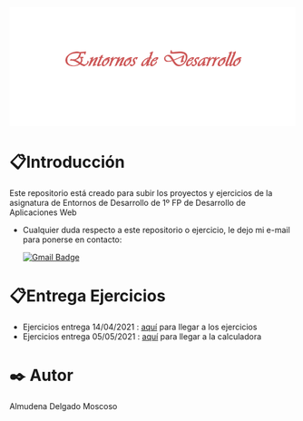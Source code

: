 ![Titulo](https://github.com/Almudena188/EntornosDesarrollo/blob/main/imagenes/titulo.png?raw=true "Entornos de Desarrollo")
# 📋Introducción
  Este repositorio está creado para subir los proyectos y ejercicios de la asignatura de Entornos de Desarrollo de 1º FP de Desarrollo de Aplicaciones Web
  
  
  * Cualquier duda respecto a este repositorio o ejercicio, le dejo mi e-mail para ponerse en contacto:


       [![Gmail Badge](https://img.shields.io/badge/-denaa188@gmail.com-c14438?style=flat-square&logo=Gmail&logoColor=white&link=mailto:denaa188@gmail.com)](mailto:denaa188@gmail.com)
       
   # 📋Entrega Ejercicios
   * Ejercicios entrega 14/04/2021 : [aquí](https://github.com/Almudena188/EntornosDesarrollo/tree/main/src/Ejercicios13042021) para llegar a los ejercicios 
   * Ejercicios entrega 05/05/2021 : [aquí](https://github.com/Almudena188/EntornosDesarrollo/tree/main/src/Calculadora) para llegar a la calculadora
   
       
       

# ✒️ Autor 
Almudena Delgado Moscoso
